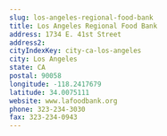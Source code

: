 ```yaml
---
slug: los-angeles-regional-food-bank
title: Los Angeles Regional Food Bank
address: 1734 E. 41st Street
address2: 
cityIndexKey: city-ca-los-angeles
city: Los Angeles
state: CA
postal: 90058
longitude: -118.2417679
latitude: 34.0075111
website: www.lafoodbank.org
phone: 323-234-3030
fax: 323-234-0943
---
```

